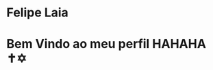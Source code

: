 <div display="inline-block">

<h1 alin="left"> Felipe Laia </h1>
<h1 alin="left"> Bem Vindo ao meu  perfil HAHAHA ✝✡ </h1>
<img src="">
<img src="">
